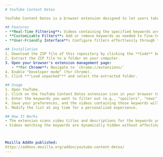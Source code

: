 ```yaml
---
# YouTube Content Detox

YouTube Content Detox is a browser extension designed to let users take control of their YouTube feed. By entering specific keywords, users can filter out unwanted content, creating a cleaner and distraction-free YouTube experience.

## Features
- **Real-Time Filtering**: Videos containing the specified keywords are dynamically removed from your feed.
- **Customizable Filters**: Add or remove keywords as needed to fine-tune your experience.
- **User-Friendly Interface**: Configure filters effortlessly through the extension's popup menu.

## Installation
1. Download the ZIP file of this repository by clicking the **Code** button, then **Download ZIP**.
2. Extract the ZIP file to a folder on your computer.
3. Open your browser's extension management page:
   - **For Chrome**: Navigate to `chrome://extensions/`
4. Enable "Developer mode" (for Chrome).
5. Click **"Load unpacked"** and select the extracted folder.

## Usage
1. Open YouTube.
2. Click on the YouTube Content Detox extension icon in your browser toolbar.
3. Enter the keywords you want to filter out (e.g., "spoilers", "news").
4. Save your preferences, and the videos containing those keywords will no longer clutter your feed.
5. Modify the list at any time for a personalized experience.

## How It Works
- The extension scans video titles and descriptions for the keywords you provide.
- Videos matching the keywords are dynamically hidden without affecting your YouTube account or recommendations.



Mozilla AddOn published: 
https://addons.mozilla.org/addon/youtube-content-detox/
---
```

